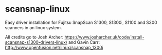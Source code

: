 # scansnap-linux
Easy driver installation for Fujitsu SnapScan S1300, S1300i, S1100 and S300 scanners in an linux system.

All credits go to Josh Archer: https://www.josharcher.uk/code/install-scansnap-s1300-drivers-linux/ and Gavin Carr: http://www.openfusion.net/linux/scansnap_1300i

